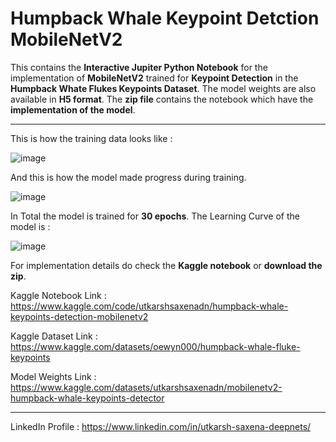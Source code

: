 # Humpback Whale Keypoint Detction MobileNetV2
This contains the **Interactive Jupiter Python Notebook** for the implementation of **MobileNetV2** trained for **Keypoint Detection** in the **Humpback Whate Flukes Keypoints Dataset**. The model weights are also available in **H5 format**. The **zip file** contains the notebook which have the **implementation of the model**. 

---
This is how the training data looks like :

![image](https://user-images.githubusercontent.com/118154709/208201695-d0bed3d9-62da-4135-b390-f568c0944dba.png)


And this is how the model made progress during training.

![image](https://user-images.githubusercontent.com/118154709/208201771-d07dd1c7-6fa2-4d1b-b668-bfb5e3555a19.png)


In Total the model is trained for **30 epochs**. The Learning Curve of the model is :

![image](https://user-images.githubusercontent.com/118154709/208201864-60bb150c-1aa1-4446-a3dc-49f532e9d29b.png)


For implementation details do check the **Kaggle notebook** or **download the zip**.

Kaggle Notebook Link : https://www.kaggle.com/code/utkarshsaxenadn/humpback-whale-keypoints-detection-mobilenetv2

Kaggle Dataset Link : https://www.kaggle.com/datasets/oewyn000/humpback-whale-fluke-keypoints

Model Weights Link : https://www.kaggle.com/datasets/utkarshsaxenadn/mobilenetv2-humpback-whale-keypoints-detector

---
LinkedIn Profile : https://www.linkedin.com/in/utkarsh-saxena-deepnets/
